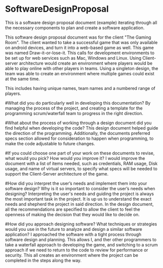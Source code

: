 # SoftwareDesignProposal
This is a software design proposal document (example) iterating through all the necessary components to plan and create a software application.

This software design proposal document was for the client "The Gaming Room".
The client wanted to take a successful game that was only available on android devices, and turn it into a web-based game as well.
This game was named Draw-it-or-lose-it. This calls for development environments to be set up for web services such as Mac, Windows and Linux.
Using Client-server architecture would create an environment where players would be able to play online with other players in teams. Using a singleton design, the team was able to create an environment where multiple games could exist at the same time. 

This includes having unique names, team names and a numbered range of players.

#What did you do particularly well in developing this documentation?
By managing the process of the project, and creating a template for the programming scrum/waterfall team to progress in the right direction.

#What about the process of working through a design document did you find helpful when developing the code?
This design document helped guide the direction of the programming. Additionally, the documents preferred specs section allowed for consideration to happen when programming, to make the code adjustable to future changes.

#If you could choose one part of your work on these documents to revise, what would you pick? How would you improve it?
I would improve the document with a list of items needed, such as credentials, RAM usage, Disk usage, and name of virtual servers, to specify what specs will be needed to support the Client-Server architecture of the game.

#How did you interpret the user’s needs and implement them into your software design? Why is it so important to consider the user’s needs when designing?
Interpreting the user's needs and guiding the project is always the most important task in the project. It is up us to understand the exact needs and shepherd the project in said direction. In the design document, all the recommendations are specified to allow the client to feel the openness of making the decision that they would like to decide on.


#How did you approach designing software? What techniques or strategies would you use in the future to analyze and design a similar software application?
I approached the software with a tight process through software design and planning. This allows I, and ther other programmers to take a waterfall approach to developing the game, and switching to a scrum approach if we need to return to the code to review for performance or security. This all creates an environment where the project can be completed in the steps along the way. 
